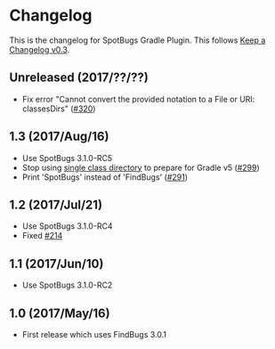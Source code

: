# Changelog

This is the changelog for SpotBugs Gradle Plugin. This follows [Keep a Changelog v0.3](http://keepachangelog.com/en/0.3.0/).

## Unreleased (2017/??/??)

* Fix error "Cannot convert the provided notation to a File or URI: classesDirs" ([#320](https://github.com/spotbugs/spotbugs/issues/320))

## 1.3 (2017/Aug/16)

* Use SpotBugs 3.1.0-RC5
* Stop using [single class directory](https://docs.gradle.org/4.0.2/release-notes.html#multiple-class-directories-for-a-single-source-set) to prepare for Gradle v5 ([#299](https://github.com/spotbugs/spotbugs/issues/299))
* Print 'SpotBugs' instead of 'FindBugs' ([#291](https://github.com/spotbugs/spotbugs/issues/291))

## 1.2 (2017/Jul/21)

* Use SpotBugs 3.1.0-RC4
* Fixed [#214](https://github.com/spotbugs/spotbugs/issues/214)

## 1.1 (2017/Jun/10)

* Use SpotBugs 3.1.0-RC2

## 1.0 (2017/May/16)

* First release which uses FindBugs 3.0.1
